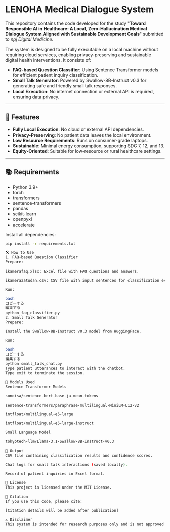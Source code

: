 
# LENOHA Medical Dialogue System

This repository contains the code developed for the study "**Toward Responsible AI in Healthcare: A Local, Zero-Hallucination Medical Dialogue System Aligned with Sustainable Development Goals**" submitted to *npj Digital Medicine*.

The system is designed to be fully executable on a local machine without requiring cloud services, enabling privacy-preserving and sustainable digital health interventions. It consists of:

- **FAQ-based Question Classifier**: Using Sentence Transformer models for efficient patient inquiry classification.
- **Small Talk Generator**: Powered by Swallow-8B-Instruct v0.3 for generating safe and friendly small talk responses.
- **Local Execution**: No internet connection or external API is required, ensuring data privacy.

---

## 🚀 Features

- **Fully Local Execution**: No cloud or external API dependencies.
- **Privacy-Preserving**: No patient data leaves the local environment.
- **Low Resource Requirements**: Runs on consumer-grade laptops.
- **Sustainable**: Minimal energy consumption, supporting SDG 7, 12, and 13.
- **Equity-Oriented**: Suitable for low-resource or rural healthcare settings.

---

## 📚 Requirements

- Python 3.9+
- torch
- transformers
- sentence-transformers
- pandas
- scikit-learn
- openpyxl
- accelerate

Install all dependencies:

```bash
pip install -r requirements.txt

🛠️ How to Use
1. FAQ-based Question Classifier
Prepare:

ikamerafaq.xlsx: Excel file with FAQ questions and answers.

ikamerazatudan.csv: CSV file with input sentences for classification evaluation.

Run:

bash
コピーする
編集する
python faq_classifier.py
2. Small Talk Generator
Prepare:

Install the Swallow-8B-Instruct v0.3 model from HuggingFace.

Run:

bash
コピーする
編集する
python small_talk_chat.py
Type patient utterances to interact with the chatbot.
Type exit to terminate the session.

🧩 Models Used
Sentence Transformer Models

sonoisa/sentence-bert-base-ja-mean-tokens

sentence-transformers/paraphrase-multilingual-MiniLM-L12-v2

intfloat/multilingual-e5-large

intfloat/multilingual-e5-large-instruct

Small Language Model

tokyotech-llm/Llama-3.1-Swallow-8B-Instruct-v0.3

📝 Output
CSV file containing classification results and confidence scores.

Chat logs for small talk interactions (saved locally).

Record of patient inquiries in Excel format.

📜 License
This project is licensed under the MIT License.

📖 Citation
If you use this code, please cite:

[Citation details will be added after publication]

⚠️ Disclaimer
This system is intended for research purposes only and is not approved for clinical decision-making or patient diagnosis.
